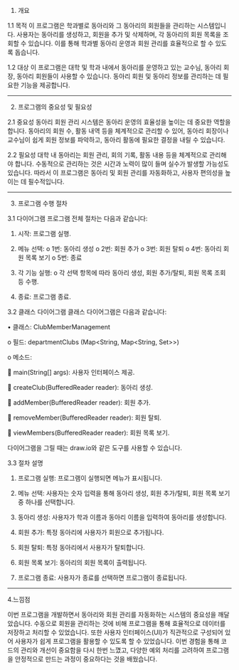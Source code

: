 1.	개요

1.1 목적
이 프로그램은 학과별로 동아리와 그 동아리의 회원들을 관리하는 시스템입니다. 사용자는 동아리를 생성하고, 회원을 추가 및 삭제하며, 각 동아리의 회원 목록을 조회할 수 있습니다. 이를 통해 학과별 동아리 운영과 회원 관리를 효율적으로 할 수 있도록 돕습니다.

1.2 대상
이 프로그램은 대학 및 학과 내에서 동아리를 운영하고 있는 교수님, 동아리 회장, 동아리 회원들이 사용할 수 있습니다. 동아리 회원 및 동아리 정보를 관리하는 데 필요한 기능을 제공합니다.
________________________________________
2.	프로그램의 중요성 및 필요성

2.1 중요성
동아리 회원 관리 시스템은 동아리 운영의 효율성을 높이는 데 중요한 역할을 합니다. 동아리의 회원 수, 활동 내역 등을 체계적으로 관리할 수 있어, 동아리 회장이나 교수님이 쉽게 회원 정보를 파악하고, 동아리 활동에 필요한 결정을 내릴 수 있습니다.

2.2 필요성
대학 내 동아리는 회원 관리, 회의 기록, 활동 내용 등을 체계적으로 관리해야 합니다. 수동적으로 관리하는 것은 시간과 노력이 많이 들며 실수가 발생할 가능성도 있습니다. 따라서 이 프로그램은 동아리 및 회원 관리를 자동화하고, 사용자 편의성을 높이는 데 필수적입니다.
________________________________________
3.	프로그램 수행 절차

3.1 다이어그램
프로그램 전체 절차는 다음과 같습니다:
1.	시작: 프로그램 실행.

2.	메뉴 선택: 
o	1번: 동아리 생성
o	2번: 회원 추가
o	3번: 회원 탈퇴
o	4번: 동아리 회원 목록 보기
o	5번: 종료

3.	각 기능 실행: 
o	각 선택 항목에 따라 동아리 생성, 회원 추가/탈퇴, 회원 목록 조회 등 수행.

4.	종료: 프로그램 종료.

3.2 클래스 다이어그램
클래스 다이어그램은 다음과 같습니다:

•	클래스: ClubMemberManagement

o	필드: departmentClubs (Map<String, Map<String, Set>>)

o	메소드: 

	main(String[] args): 사용자 인터페이스 제공.

	createClub(BufferedReader reader): 동아리 생성.

	addMember(BufferedReader reader): 회원 추가.

	removeMember(BufferedReader reader): 회원 탈퇴.

	viewMembers(BufferedReader reader): 회원 목록 보기.

다이어그램을 그릴 때는 draw.io와 같은 도구를 사용할 수 있습니다.

3.3 절차 설명

1.	프로그램 실행: 프로그램이 실행되면 메뉴가 표시됩니다.

2.	메뉴 선택: 사용자는 숫자 입력을 통해 동아리 생성, 회원 추가/탈퇴, 회원 목록 보기 중 하나를 선택합니다.

3.	동아리 생성: 사용자가 학과 이름과 동아리 이름을 입력하여 동아리를 생성합니다.

4.	회원 추가: 특정 동아리에 사용자가 회원으로 추가됩니다.

5.	회원 탈퇴: 특정 동아리에서 사용자가 탈퇴합니다.

6.	회원 목록 보기: 동아리의 회원 목록이 출력됩니다.

7.	프로그램 종료: 사용자가 종료를 선택하면 프로그램이 종료됩니다.
________________________________________
4.느낌점

이번 프로그램을 개발하면서 동아리와 회원 관리를 자동화하는 시스템의 중요성을 깨달았습니다. 수동으로 회원을 관리하는 것에 비해 프로그램을 통해 효율적으로 데이터를 저장하고 처리할 수 있었습니다. 또한 사용자 인터페이스(UI)가 직관적으로 구성되어 있어 사용자가 쉽게 프로그램을 활용할 수 있도록 할 수 있었습니다. 이번 경험을 통해 코드의 관리와 개선이 중요함을 다시 한번 느꼈고, 다양한 예외 처리를 고려하여 프로그램을 안정적으로 만드는 과정이 중요하다는 것을 배웠습니다.

